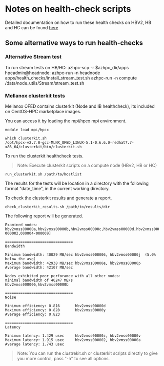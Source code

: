# Notes on health-check scripts

Detailed documentation on how to run these health checks on HBV2, HB and HC can be found [here](https://techcommunity.microsoft.com/t5/AzureCAT/Health-checks-for-HPC-workloads-on-Microsoft-Azure/ba-p/837843)

## Some alternative ways to run health-checks

### Alternative Stream test
To run stream tests on HB/HC:
azhpc-scp -r $azhpc_dir/apps hpcadmin@headnode:
azhpc-run -n headnode apps/health_checks/install_stream_test.sh
azhpc-run -n compute /data/node_utils/Stream/stream_test.sh

### Mellanox clusterkit tests
Mellanox OFED contains clusterkit (Node and IB healthcheck), its included on CentOS-HPC marketplace images.

You can access it by loading the mpi/hpcx mpi environment.

```
module load mpi/hpcx

which clusterkit.sh
/opt/hpcx-v2.7.0-gcc-MLNX_OFED_LINUX-5.1-0.6.6.0-redhat7.7-x86_64/clusterkit/bin/clusterkit.sh
```

To run the clusterkit healthcheck tests.
>Note: Execute clusterkit scripts on a compute node (HBv2, HB or HC)
```
run_clusterkit.sh /path/to/hostlist
```
The results for the tests will be location in a directory with the following format "date_time", in the current working directory.

To check the clusterkit results and generate a report.

```
check_clusterkit_results.sh /path/to/results/dir
```
The following report will be generated.

```
Examined nodes: hbv2vmss00000a,hbv2vmss00000b,hbv2vmss00000c,hbv2vmss00000d,hbv2vmss00000e,hbv2vmss00000f,hbv2vmss00000h,hbv2vmss00000j,hbv2vmss00000m,hbv2vmss00000n,hbv2vmss00000o,hbv2vmss00000p,hbv2vmss00000r,hbv2vmss00000s,hbv2vmss00000t,hbv2vmss00000u,hbv2vmss00000v,hbv2vmss00000w,hbv2vmss00000x,hbv2vmss00000y,hbv2vmss00000z,hbv2vmss[000000-000002,000004-000009]

===============================
Bandwidth

Minimum bandwidth: 40029 MB/sec hbv2vmss000006, hbv2vmss00000j  (5.0% below the avg)
Maximum bandwidth: 42938 MB/sec hbv2vmss00000e, hbv2vmss00000p
Average bandwidth: 42107 MB/sec

Nodes exhibited poor perforamce with all other nodes:
minimal bandwidth of 40247 MB/s
hbv2vmss000006,hbv2vmss00000b

===============================
Noise

Minimum efficiency: 0.816       hbv2vmss00000d
Maximum efficiency: 0.828       hbv2vmss00000y
Average efficiency: 0.823

===============================
Latency

Minimum latency: 1.429 usec     hbv2vmss00000z, hbv2vmss00000v
Maximum latency: 1.915 usec     hbv2vmss000002, hbv2vmss00000a
Average latency: 1.743 usec
```
>Note: You can run the clustrekit.sh or clusterkit scripts directly to give you more control, pass "-h" to see all options.
